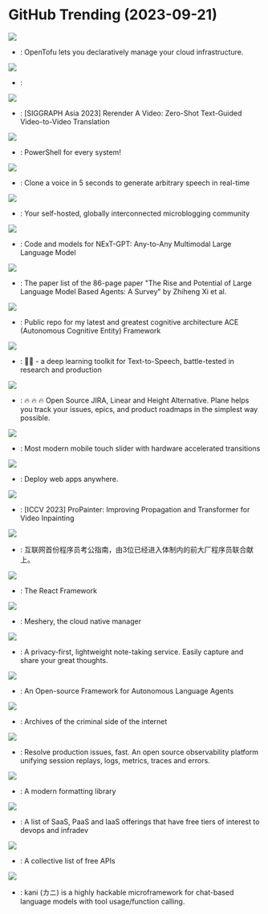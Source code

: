 # GitHub Trending (2023-09-21)

![](https://img.shields.io/badge/Go-New%201-green?style=flat-square&logo=appveyor)
- [](https://github.comundefined): OpenTofu lets you declaratively manage your cloud infrastructure.

![](https://img.shields.io/badge/Python-New%20157-green?style=flat-square&logo=appveyor)
- [](https://github.comundefined): 

![](https://img.shields.io/badge/Jupyter%20Notebook-New%20660-green?style=flat-square&logo=appveyor)
- [](https://github.comundefined): [SIGGRAPH Asia 2023] Rerender A Video: Zero-Shot Text-Guided Video-to-Video Translation

![](https://img.shields.io/badge/C%23-New%2020-green?style=flat-square&logo=appveyor)
- [](https://github.comundefined): PowerShell for every system!

![](https://img.shields.io/badge/Python-New%20467-green?style=flat-square&logo=appveyor)
- [](https://github.comundefined): Clone a voice in 5 seconds to generate arbitrary speech in real-time

![](https://img.shields.io/badge/Ruby-New%2086-green?style=flat-square&logo=appveyor)
- [](https://github.comundefined): Your self-hosted, globally interconnected microblogging community

![](https://img.shields.io/badge/Python-New%20301-green?style=flat-square&logo=appveyor)
- [](https://github.comundefined): Code and models for NExT-GPT: Any-to-Any Multimodal Large Language Model

![](https://img.shields.io/badge/none-New%20506-green?style=flat-square&logo=appveyor)
- [](https://github.comundefined): The paper list of the 86-page paper "The Rise and Potential of Large Language Model Based Agents: A Survey" by Zhiheng Xi et al.

![](https://img.shields.io/badge/none-New%2089-green?style=flat-square&logo=appveyor)
- [](https://github.comundefined): Public repo for my latest and greatest cognitive architecture ACE (Autonomous Cognitive Entity) Framework

![](https://img.shields.io/badge/Python-New%20226-green?style=flat-square&logo=appveyor)
- [](https://github.comundefined): 🐸💬 - a deep learning toolkit for Text-to-Speech, battle-tested in research and production

![](https://img.shields.io/badge/TypeScript-New%20316-green?style=flat-square&logo=appveyor)
- [](https://github.comundefined): 🔥 🔥 🔥 Open Source JIRA, Linear and Height Alternative. Plane helps you track your issues, epics, and product roadmaps in the simplest way possible.

![](https://img.shields.io/badge/JavaScript-New%2020-green?style=flat-square&logo=appveyor)
- [](https://github.comundefined): Most modern mobile touch slider with hardware accelerated transitions

![](https://img.shields.io/badge/Ruby-New%20216-green?style=flat-square&logo=appveyor)
- [](https://github.comundefined): Deploy web apps anywhere.

![](https://img.shields.io/badge/Python-New%20152-green?style=flat-square&logo=appveyor)
- [](https://github.comundefined): [ICCV 2023] ProPainter: Improving Propagation and Transformer for Video Inpainting

![](https://img.shields.io/badge/none-New%2054-green?style=flat-square&logo=appveyor)
- [](https://github.comundefined): 互联网首份程序员考公指南，由3位已经进入体制内的前大厂程序员联合献上。

![](https://img.shields.io/badge/JavaScript-New%20183-green?style=flat-square&logo=appveyor)
- [](https://github.comundefined): The React Framework

![](https://img.shields.io/badge/Go-New%20185-green?style=flat-square&logo=appveyor)
- [](https://github.comundefined): Meshery, the cloud native manager

![](https://img.shields.io/badge/Go-New%2044-green?style=flat-square&logo=appveyor)
- [](https://github.comundefined): A privacy-first, lightweight note-taking service. Easily capture and share your great thoughts.

![](https://img.shields.io/badge/Python-New%20324-green?style=flat-square&logo=appveyor)
- [](https://github.comundefined): An Open-source Framework for Autonomous Language Agents

![](https://img.shields.io/badge/PHP-New%2050-green?style=flat-square&logo=appveyor)
- [](https://github.comundefined): Archives of the criminal side of the internet

![](https://img.shields.io/badge/TypeScript-New%201-green?style=flat-square&logo=appveyor)
- [](https://github.comundefined): Resolve production issues, fast. An open source observability platform unifying session replays, logs, metrics, traces and errors.

![](https://img.shields.io/badge/C%2B%2B-New%2096-green?style=flat-square&logo=appveyor)
- [](https://github.comundefined): A modern formatting library

![](https://img.shields.io/badge/HTML-New%20277-green?style=flat-square&logo=appveyor)
- [](https://github.comundefined): A list of SaaS, PaaS and IaaS offerings that have free tiers of interest to devops and infradev

![](https://img.shields.io/badge/Python-New%20137-green?style=flat-square&logo=appveyor)
- [](https://github.comundefined): A collective list of free APIs

![](https://img.shields.io/badge/Python-New%2016-green?style=flat-square&logo=appveyor)
- [](https://github.comundefined): kani (カニ) is a highly hackable microframework for chat-based language models with tool usage/function calling.

